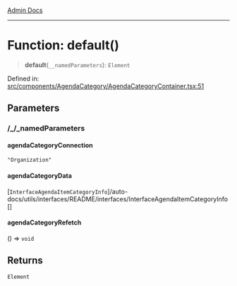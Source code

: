 [Admin Docs](/)

***

# Function: default()

> **default**(`__namedParameters`): `Element`

Defined in: [src/components/AgendaCategory/AgendaCategoryContainer.tsx:51](https://github.com/PalisadoesFoundation/talawa-admin/blob/main/src/components/AgendaCategory/AgendaCategoryContainer.tsx#L51)

## Parameters

### /_/_namedParameters

#### agendaCategoryConnection

`"Organization"`

#### agendaCategoryData

[`InterfaceAgendaItemCategoryInfo`]/auto-docs/utils/interfaces/README/interfaces/InterfaceAgendaItemCategoryInfo[]

#### agendaCategoryRefetch

() => `void`

## Returns

`Element`
